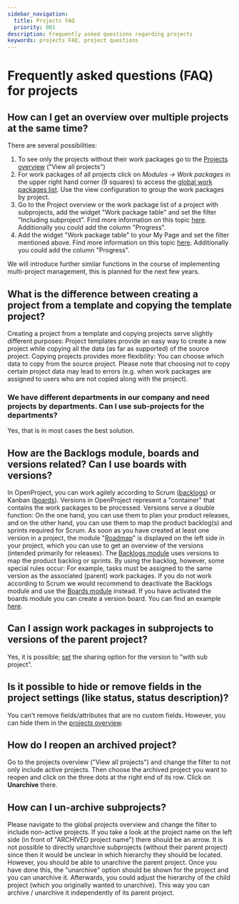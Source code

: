 ```yaml
---
sidebar_navigation:
  title: Projects FAQ
  priority: 001
description: Frequently asked questions regarding projects
keywords: projects FAQ, project questions
---
```


# Frequently asked questions (FAQ) for projects

## How can I get an overview over multiple projects at the same time?

There are several possibilities:

1. To see only the projects without their work packages go to the [Projects overview](../#global-projects-overview---view-all-projects) ("View all projects")
2. For work packages of all projects click on *Modules -> Work packages* in the upper right hand corner (9 squares) to access the [global work packages list](../#global-work-packages-list). Use the view configuration to group the work packages by project.
3. Go to the Project overview or the work package list of a project with subprojects, add the widget "Work package table" and set the filter "Including subproject". Find more information on this topic [here](../../project-overview/#add-a-widget-to-the-project-overview). Additionally you could add the column "Progress".
4. Add the widget "Work package table" to your My Page and set the filter mentioned above. Find more information on this topic [here](../../../getting-started/my-page/#configure-the-my-page). Additionally you could add the column "Progress".

We will introduce further similar functions in the course of implementing multi-project management, this is planned for the next few years. 

## What is the difference between creating a project from a template and copying the template project?

Creating a project from a template and copying projects serve slightly different purposes: Project templates provide an easy way to create a new project while copying all the data (as far as supported) of the source project.
Copying projects provides more flexibility: You can choose which data to copy from the source project. Please note that choosing not to copy certain project data may lead to errors (e.g. when work packages are assigned to users who are not copied along with the project).

### We have different departments in our company and need projects by departments. Can I use sub-projects for the departments?

Yes, that is in most cases the best solution.

## How are the Backlogs module, boards and versions related? Can I use boards with versions?

In OpenProject, you can work agilely according to Scrum ([backlogs](../../backlogs-scrum)) or Kanban ([boards](../../agile-boards)). Versions in OpenProject represent a "container" that contains the work packages to be processed.
Versions serve a double function: On the one hand, you can use them to plan your product releases, and on the other hand, you can use them to map the product backlog(s) and sprints required for Scrum.
As soon as you have created at least one version in a project, the module "[Roadmap](../../roadmap)" is displayed on the left side in your project, which you can use to get an overview of the versions (intended primarily for releases).
The [Backlogs module](../../backlogs-scrum) uses versions to map the product backlog or sprints. By using the backlog, however, some special rules occur: For example, tasks must be assigned to the same version as the associated (parent) work packages. 
If you do not work according to Scrum we would recommend to deactivate the Backlogs module and use the [Boards module](../../agile-boards) instead. If you have activated the boards module you can create a version board. You can find an example [here](https://community.openproject.com/projects/openproject/boards/2077).

## Can I assign work packages in subprojects to versions of the parent project?

Yes, it is possible; [set](../project-settings/versions/) the sharing option for the version to "with sub project".

## Is it possible to hide or remove fields in the project settings (like status, status description)?

You can't remove fields/attributes that are no custom fields. However, you can hide them in the [projects overview](../#global-projects-overview---view-all-projects).

## How do I reopen an archived project?

Go to the projects overview ("View all projects") and change the filter to not only include active projects. Then choose the archived project you want to reopen and click on the three dots at the right end of its row. Click on **Unarchive** there.

## How can I un-archive subprojects?

Please navigate to the global projects overview and change the filter to include non-active projects. If you take a look at the project name on the left side (in front of "ARCHIVED project name") there should be an arrow. It is not possible to directly unarchive subprojects (without their parent project) since then it would be unclear in which hierarchy they should be located.
However, you should be able to unarchive the parent project. Once you have done this, the "unarchive" option should be shown for the project and you can unarchive it.
Afterwards, you could adjust the hierarchy of the child project (which you originally wanted to unarchive). This way you can archive / unarchive it independently of its parent project.